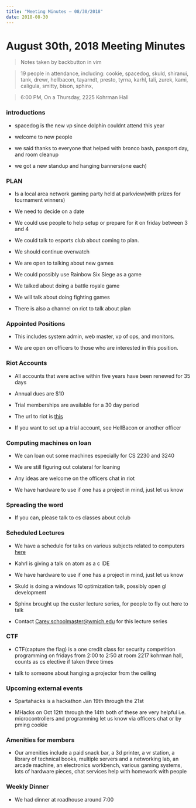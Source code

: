 ```yaml
---
title: "Meeting Minutes – 08/30/2018"
date: 2018-08-30
---
```

# August 30th, 2018 Meeting Minutes
> Notes taken by backbutton in vim

> 19 people in attendance, including: cookie, spacedog, skuld, shiranui, tank, drewr, hellbacon, tayarndt, presto, tyrna, karhl, tali, zurek, kami, caligula, smitty, bison, sphinx,

> 6:00 PM, On a Thursday, 2225 Kohrman Hall

### introductions

- spacedog is the new vp since dolphin couldnt attend this year

- welcome to new people

- we said thanks to everyone that helped with bronco bash, passport day, and room cleanup

- we got a new standup and hanging banners(one each)

### PLAN

- Is a local area network gaming party held at parkview(with prizes for tournament winners)

- We need to decide on a date

- We could use people to help setup or prepare for it on friday between 3 and 4

- We could talk to esports club about coming to plan.

- We should continue overwatch

- We are open to talking about new games

- We could possibly use Rainbow Six Siege as a game

- We talked about doing a battle royale game

- We will talk about doing fighting games

- There is also a channel on riot to talk about plan

### Appointed Positions

- This includes system admin, web master, vp of ops, and monitors.

- We are open on officers to those who are interested in this position.

### Riot Accounts

- All accounts that were active within five years have been renewed for 35 days

- Annual dues are $10

- Trial memberships are available for a 30 day period

- The url to riot is [this](cclub.cs.wmich.edu/riot)

- If you want to set up a trial account, see HellBacon or another officer

### Computing machines on loan

- We can loan out some machines especially for CS 2230 and 3240

- We are still figuring out colateral for loaning

- Any ideas are welcome on the officers chat in riot

- We have hardware to use if one has a project in mind, just let us know

### Spreading the word

- If you can, please talk to cs classes about cclub

### Scheduled Lectures

- We have a schedule for talks on various subjects related to computers [here](https://wmich.edu/engineers/news/custerlecture)

- Kahrl is giving a talk on atom as a c IDE

- We have hardware to use if one has a project in mind, just let us know

- Skuld is doing a windows 10 optimization talk, possibly open gl development

- Sphinx brought up the custer lecture series, for people to fly out here to talk

- Contact Carey.schoolmaster@wmich.edu for this lecture series

### CTF

- CTF(capture the flag) is a one credit class for security competition programming on fridays from 2:00 to 2:50 at room 2217 kohrman hall, counts as cs elective if taken three times

- talk to someone about hanging a projector from the ceiling

### Upcoming external events

- Spartahacks is a hackathon Jan 19th through the 21st

- MHacks on Oct 12th through the 14th both of these are very helpful i.e. microcontrollers and programming let us know via officers chat or by pming cookie

### Amenities for members

- Our amenities include a paid snack bar, a 3d printer, a vr station, a library of technical books, multiple servers and a networking lab, an arcade machine, an electronics workbench, various gaming systems, lots of hardware pieces, chat services help with homework with people

### Weekly Dinner

- We had dinner at roadhouse around 7:00


